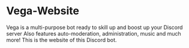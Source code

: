 # Vega-Website
Vega is a multi-purpose bot ready to skill up and boost up your Discord server Also features auto-moderation, administration, music and much more! This is the website of this Discord bot.
